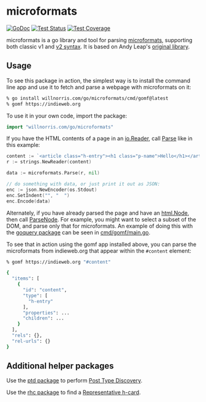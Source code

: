# microformats

[![GoDoc](https://img.shields.io/badge/godoc-reference-blue)](https://pkg.go.dev/willnorris.com/go/microformats)
[![Test Status](https://github.com/willnorris/microformats/workflows/ci/badge.svg)](https://github.com/willnorris/microformats/actions?query=workflow%3Aci)
[![Test Coverage](https://codecov.io/gh/willnorris/microformats/branch/main/graph/badge.svg)](https://codecov.io/gh/willnorris/microformats)

microformats is a go library and tool for parsing [microformats][], supporting both classic v1 and [v2 syntax][].
It is based on Andy Leap's [original library][andyleap/microformats].

[microformats]: https://microformats.io/
[v2 syntax]: https://microformats.org/wiki/microformats-2
[andyleap/microformats]: https://github.com/andyleap/microformats

## Usage

To see this package in action, the simplest way is to install the command line
app and use it to fetch and parse a webpage with microformats on it:

```sh
% go install willnorris.com/go/microformats/cmd/gomf@latest
% gomf https://indieweb.org
```

To use it in your own code, import the package:

```go
import "willnorris.com/go/microformats"
```

If you have the HTML contents of a page in an [io.Reader][], call [Parse][] like in this example:

```go
content := `<article class="h-entry"><h1 class="p-name">Hello</h1></article>`
r := strings.NewReader(content)

data := microformats.Parse(r, nil)

// do something with data, or just print it out as JSON:
enc := json.NewEncoder(os.Stdout)
enc.SetIndent("", "  ")
enc.Encode(data)
```

Alternately, if you have already parsed the page and have an [html.Node][], then call [ParseNode][].
For example, you might want to select a subset of the DOM, and parse only that for microformats.
An example of doing this with the [goquery package] can be seen in [cmd/gomf/main.go](cmd/gomf/main.go).

To see that in action using the gomf app installed above,
you can parse the microformats from indieweb.org that appear within the `#content` element:

```sh
% gomf https://indieweb.org "#content"

{
  "items": [
    {
      "id": "content",
      "type": [
        "h-entry"
      ],
      "properties": ...
      "children": ...
    }
  ],
  "rels": {},
  "rel-urls": {}
}
```

[Parse]: https://pkg.go.dev/willnorris.com/go/microformats#Parse
[ParseNode]: https://pkg.go.dev/willnorris.com/go/microformats#ParseNode
[io.Reader]: https://golang.org/pkg/io/#Reader
[html.Node]: https://pkg.go.dev/golang.org/x/net/html#Node
[goquery package]: https://github.com/PuerkitoBio/goquery

## Additional helper packages

Use the [ptd package] to perform [Post Type Discovery].

Use the [rhc package] to find a [Representative h-card].

[ptd package]: https://pkg.go.dev/willnorris.com/go/microformats/ptd
[Post Type Discovery]: https://www.w3.org/TR/post-type-discovery/
[rhc package]: https://pkg.go.dev/willnorris.com/go/microformats/rhc
[Representative h-card]: http://microformats.org/wiki/representative-hcard
